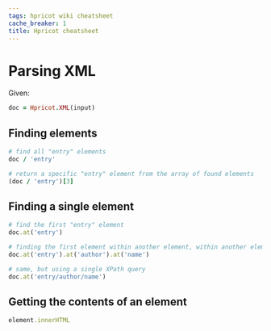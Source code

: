 ```yaml
---
tags: hpricot wiki cheatsheet
cache_breaker: 1
title: Hpricot cheatsheet
---
```


# Parsing XML

Given:

```ruby
doc = Hpricot.XML(input)
```

## Finding elements

```ruby
# find all "entry" elements
doc / 'entry'

# return a specific "entry" element from the array of found elements
(doc / 'entry')[3]
```

## Finding a single element

```ruby
# find the first "entry" element
doc.at('entry')

# finding the first element within another element, within another element
doc.at('entry').at('author').at('name')

# same, but using a single XPath query
doc.at('entry/author/name')
```

## Getting the contents of an element

```ruby
element.innerHTML
```
